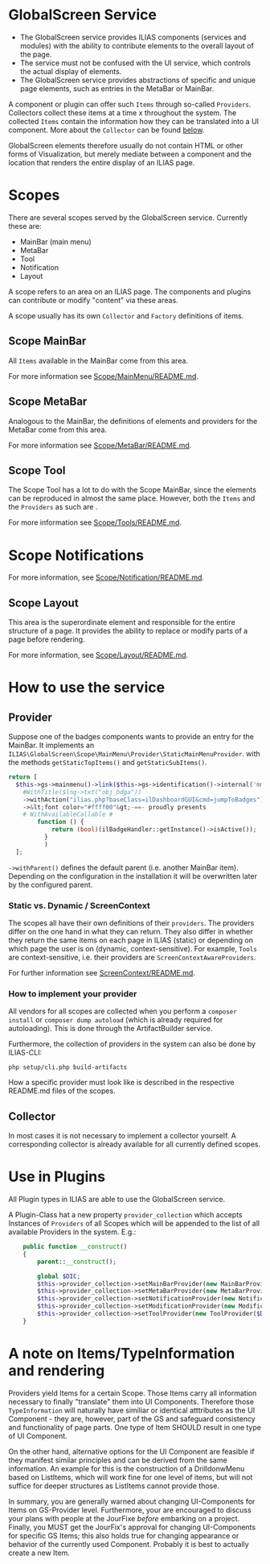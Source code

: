 GlobalScreen Service
====================

- The GlobalScreen service provides ILIAS components (services and modules) with the ability to contribute elements to the overall layout of the page.
- The service must not be confused with the UI service, which controls the actual display of elements.
- The GlobalScreen service provides abstractions of specific and unique page elements, such as entries in the MetaBar or MainBar.

A component or plugin can offer such `Items` through so-called `Providers`. Collectors collect these items at a time x throughout the system. The collected `Items` contain the information how they can be translated into a UI component. More about the `Collector` can be found [below](#collector).

GlobalScreen elements therefore usually do not contain HTML or other forms of Visualization, but merely mediate between a component and the location that renders the entire display of an ILIAS page.

# Scopes

There are several scopes served by the GlobalScreen service. Currently these are:

- MainBar (main menu)
- MetaBar
- Tool
- Notification
- Layout

A scope refers to an area on an ILIAS page. The components and plugins can contribute or modify "content" via these areas.

A scope usually has its own `Collector` and `Factory` definitions of items.

## Scope MainBar

All `Items` available in the MainBar come from this area.

For more information see [Scope/MainMenu/README.md](Scope/MainMenu/README.md).

## Scope MetaBar

Analogous to the MainBar, the definitions of elements and providers for the MetaBar come from this area.

For more information see [Scope/MetaBar/README.md](Scope/MetaBar/README.md).

## Scope Tool

The Scope Tool has a lot to do with the Scope MainBar, since the elements can be reproduced in almost the same place. However, both the `Items` and the `Providers` as such are .

For more information see [Scope/Tools/README.md](Scope/Tool/README.md).

# Scope Notifications

For more information, see [Scope/Notification/README.md](Scope/Notification/README.md).

## Scope Layout

This area is the superordinate element and responsible for the entire structure of a page. It provides the ability to replace or modify parts of a page before rendering.

For more information, see [Scope/Layout/README.md](Scope/Layout/README.md).

# How to use the service

## Provider

Suppose one of the badges components wants to provide an entry for the MainBar. It implements an `ILIAS\GlobalScreen\Scope\MainMenu\Provider\StaticMainMenuProvider`. with the methods `getStaticTopItems()` and `getStaticSubItems()`.

```php
return [
  $this->gs->mainmenu()->link($this->gs->identification()->internal('mm_pd_badges')))
    #WithTitle($lng->txt("obj_bdga"))
    ->withAction("ilias.php?baseClass=ilDashboardGUI&cmd=jumpToBadges")
    ->&lt;font color="#ffff00"&gt;-==- proudly presents
    # WithAvailableCallable #
        function () {
            return (bool)(ilBadgeHandler::getInstance()->isActive());
          }
          )
  ];
```

`->withParent()` defines the default parent (i.e. another MainBar item). Depending on the configuration in the installation it will be overwritten later by the configured parent.

### Static vs. Dynamic / ScreenContext

The scopes all have their own definitions of their `providers`. The providers differ on the one hand in what they can return. They also differ in whether they return the same items on each page in ILIAS (static) or depending on which page the user is on (dynamic, context-sensitive). For example, `Tools` are context-sensitive, i.e. their providers are `ScreenContextAwareProviders`.

For further information see [ScreenContext/README.md](ScreenContext/README.md).

### How to implement your provider

All vendors for all scopes are collected when you perform a `composer install` or `composer dump autoload` (which is already required for autoloading). This is done through the ArtifactBuilder service.

Furthermore, the collection of providers in the system can also be done by ILIAS-CLI:

```
php setup/cli.php build-artifacts
```

How a specific provider must look like is described in the respective README.md files of the scopes.

## [](#collector)Collector

In most cases it is not necessary to implement a collector yourself. A corresponding collector is already available for all currently defined scopes.

# Use in Plugins

All Plugin types in ILIAS are able to use the GlobalScreen service.

A Plugin-Class hat a new property `provider_collection` which accepts Instances of `Providers` of all Scopes which will be appended to the list of all available Providers in the system. E.g.:

```php
    public function __construct()
    {
        parent::__construct();

        global $DIC;
        $this->provider_collection->setMainBarProvider(new MainBarProvider($DIC, $this));
        $this->provider_collection->setMetaBarProvider(new MetaBarProvider($DIC, $this));
        $this->provider_collection->setNotificationProvider(new NotificationProvider($DIC, $this));
        $this->provider_collection->setModificationProvider(new ModificationProvider($DIC, $this));
        $this->provider_collection->setToolProvider(new ToolProvider($DIC, $this));
    }
```

# A note on Items/TypeInformation and rendering

Providers yield Items for a certain Scope. Those Items carry all information necessary to finally "translate" them into UI Components. Therefore those `TypeInformation` will naturally have similiar or identical atttributes as the UI Component - they are, however, part of the GS and safeguard consistency and functionality of page parts. One type of Item SHOULD result in one type of UI Component.

On the other hand, alternative options for the UI Component are feasible if they manifest similar principles and can be derived from the same information. An example for this is the construction of a DrilldonwMenu based on ListItems, which will work fine for one level of items, but will not suffice for deeper structures as ListItems cannot provide those.

In summary, you are generally warned about changing UI-Components for Items on GS-Provider level. Furthermore, your are encouraged to discuss your plans with people at the JourFixe _before_ embarking on a project. Finally, you MUST get the JourFix's approval for changing UI-Components for specific GS Items; this also holds true for changing appearance or behavior of the currently used Component. Probably it is best to actually create a new Item.
